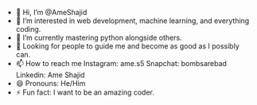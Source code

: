 - 👋 Hi, I’m @AmeShajid
- 👀 I’m interested in web development, machine learning, and everything coding.
- 🌱 I’m currently mastering python alongside others. 
- 💞️ Looking for people to guide me and become as good as I possibly can. 
- 📫 How to reach me Instagram: ame.s5 Snapchat: bombsarebad Linkedin: Ame Shajid
- 😄 Pronouns: He/Him
- ⚡ Fun fact: I want to be an amazing coder.
